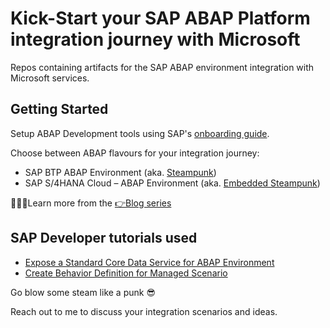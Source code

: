 # Kick-Start your SAP ABAP Platform integration journey with Microsoft

Repos containing artifacts for the SAP ABAP environment integration with Microsoft services.

## Getting Started

Setup ABAP Development tools using SAP's [onboarding guide](https://developers.sap.com/tutorials/abap-environment-trial-onboarding.html#146ad3ba-8f2e-454b-93f2-0bbd1dc0ae1f).

Choose between ABAP flavours for your integration journey:

- SAP BTP ABAP Environment (aka. [Steampunk](https://discovery-center.cloud.sap/serviceCatalog/abap-environment?region=all&tab=feature))
- SAP S/4HANA Cloud  – ABAP Environment (aka. [Embedded Steampunk](https://blogs.sap.com/2022/10/25/how-to-use-embedded-steampunk-in-sap-s-4hana-cloud-private-edition-and-in-on-premise-the-new-abap-extensibility-guide/))

👩🏽‍🎓Learn more from the [👉Blog series](https://blogs.sap.com/2023/06/06/kick-start-your-sap-abap-platform-integration-journey-with-microsoft/)

## SAP Developer tutorials used

- [Expose a Standard Core Data Service for ABAP Environment](https://developers.sap.com/tutorials/abap-environment-business-service-provisioning.html)
- [Create Behavior Definition for Managed Scenario](https://developers.sap.com/tutorials/abap-environment-behavior.html)

Go blow some steam like a punk 😎

Reach out to me to discuss your integration scenarios and ideas.
